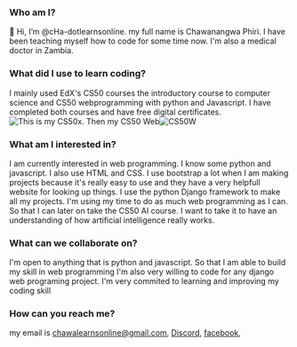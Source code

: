 ### Who am I?
👋 Hi, I’m @cHa-dotlearnsonline. my full name is Chawanangwa Phiri. I have been teaching myself
how to code for some time now. I'm also a medical doctor in Zambia.
### What did I use to learn coding?
I mainly used EdX's CS50 courses the introductory course to computer science and CS50 webprogramming with python and Javascript.
I have completed both courses and have free digital certificates. ![This is my CS50x](https://user-images.githubusercontent.com/80148629/179385103-0cd83171-09c0-40c9-a377-1eb6747e663b.png). Then my CS50 Web![CS50W](https://user-images.githubusercontent.com/80148629/179385265-24bf5e8c-e7e5-4ecb-9bba-9fb464393fc4.png)
### What am I interested in?
I am currently interested in web programming. I know some python and javascript. I also use HTML and CSS.
I use bootstrap a lot when I am making projects because it's really easy to use and they have a very helpfull website for looking up things.
I use the python Django framework to make all my projects.
I'm using my time to do as much web programming as I can. So that I can later on take the CS50 AI course.
I want to take it to have an understanding of how artificial intelligence really works.
### What can we collaborate on?
I'm open to anything that is python and javascript. So that I am able to build my skill in web programming
I'm also very willing to code for any django web programing project. I'm very commited to learning and improving my coding skill
### How can you reach me?
my email is chawalearnsonline@gmail.com, [Discord](https://discordapp.com/users/Chawanangwa#7670), [facebook](https://www.facebook.com/chawa.phiri.3), 
<!---
cHa-dotlearnsonline/cHa-dotlearnsonline is a ✨ special ✨ repository because its `README.md` (this file) appears on your GitHub profile.
You can click the Preview link to take a look at your changes.
--->
